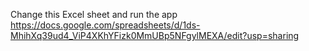 Change this Excel sheet and run the app
https://docs.google.com/spreadsheets/d/1ds-MhihXq39ud4_ViP4XKhYFizk0MmUBp5NFgylMEXA/edit?usp=sharing